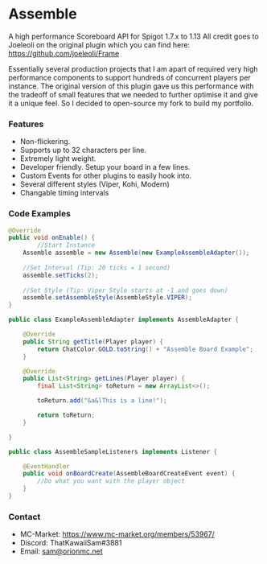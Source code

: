 # Assemble
A high performance Scoreboard API for Spigot 1.7.x to 1.13
All credit goes to Joeleoli on the original plugin which you can find here: https://github.com/joeleoli/Frame

Essentially several production projects that I am apart of required very high performance components to support hundreds of concurrent players per instance. The original version of this plugin gave us this performance with the tradeoff of small features that we needed to further optimise it and give it a unique feel. So I decided to open-source my fork to build my portfolio. 

### Features
* Non-flickering.
* Supports up to 32 characters per line.
* Extremely light weight.
* Developer friendly. Setup your board in a few lines.
* Custom Events for other plugins to easily hook into.
* Several different styles (Viper, Kohi, Modern)
* Changable timing intervals

### Code Examples
```java
@Override
public void onEnable() {
        //Start Instance
	Assemble assemble = new Assemble(new ExampleAssembleAdapter());
	
	//Set Interval (Tip: 20 ticks = 1 second)
	assemble.setTicks(2);
	
	//Set Style (Tip: Viper Style starts at -1 and goes down)
	assemble.setAssembleStyle(AssembleStyle.VIPER);
}
```

```java
public class ExampleAssembleAdapter implements AssembleAdapter {

	@Override
	public String getTitle(Player player) {
		return ChatColor.GOLD.toString() + "Assemble Board Example";
	}

	@Override
	public List<String> getLines(Player player) {
		final List<String> toReturn = new ArrayList<>();

        toReturn.add("&a&lThis is a line!");

		return toReturn;
	}

}
```

```java
public class AssembleSampleListeners implements Listener {

    @EventHandler
    public void onBoardCreate(AssembleBoardCreateEvent event) {
        //Do what you want with the player object
    }
}
```

### Contact

- MC-Market: https://www.mc-market.org/members/53967/
- Discord: ThatKawaiiSam#3881  
- Email: sam@orionmc.net


